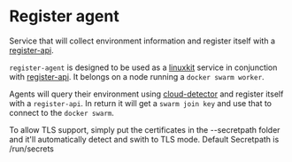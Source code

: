 # Register agent

Service that will collect environment information and register itself with a [register-api](https://github.com/taghubnet/register-api).

`register-agent` is designed to be used as a [linuxkit](https://github.com/linuxkit/linuxkit) service in conjunction with [register-api](https://github.com/taghubnet/register-api). It belongs on a node running a `docker swarm worker`.

Agents will query their environment using [cloud-detector](https://github.com/asbjornenge/cloud-detector) and register itself with a `register-api`. In return it will get a `swarm join key` and use that to connect to the `docker swarm`.

To allow TLS support, simply put the certificates in the --secretpath folder and it'll automatically detect and swith to TLS mode. Default Secretpath is /run/secrets